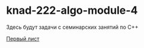 # knad-222-algo-module-4
Здесь будут задачи с семинарских занятий по C++

[Первый лист](https://github.com/DmitryZap/knad-222-algo-module-4/blob/sem1-04-04-23/README.md)

